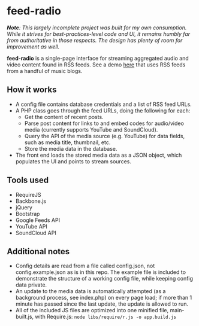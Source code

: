 # feed-radio

_**Note**: This largely incomplete project was built for my own consumption.  While it strives for best-practices-level code and UI, it remains humbly far from authoritative in those respects.  The design has plenty of room for improvement as well._

**feed-radio** is a single-page interface for streaming aggregated audio and video content found in RSS feeds.  See a demo <a href="http://6feetofsnow.com" target="_blank">here</a> that uses RSS feeds from a handful of music blogs.

## How it works
* A config file contains database credentials and a list of RSS feed URLs.
* A PHP class goes through the feed URLs, doing the following for each:
  * Get the content of recent posts.
  * Parse post content for links to and embed codes for audio/video media (currently supports YouTube and SoundCloud).
  * Query the API of the media source (e.g. YouTube) for data fields, such as media title, thumbnail, etc.
  * Store the media data in the database.
* The front end loads the stored media data as a JSON object, which populates the UI and points to stream sources.

## Tools used
* RequireJS
* Backbone.js
* jQuery
* Bootstrap
* Google Feeds API
* YouTube API
* SoundCloud API

## Additional notes
* Config details are read from a file called config.json, not config.example.json as is in this repo.  The example file is included to demonstrate the structure of a working config file, while keeping config data private.
* An update to the media data is automatically attempted (as a background process, see index.php) on every page load; if more than 1 minute has passed since the last update, the update is allowed to run.
* All of the included JS files are optimized into one minified file, main-built.js, with Require.js: `node libs/require/r.js -o app.build.js`
